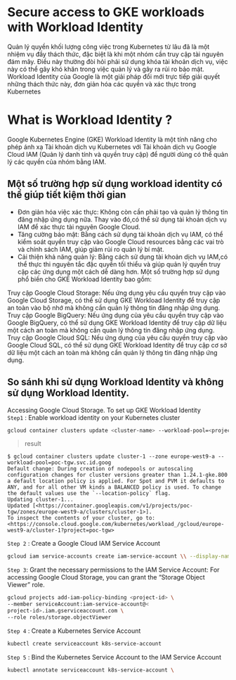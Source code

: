# Secure access to GKE workloads with Workload Identity
Quản lý quyền khối lượng công việc trong Kubernetes từ lâu đã là một nhiệm vụ đầy thách thức, đặc biệt là khi một nhóm cần truy cập tài nguyên đám mây. 
Điều này thường đòi hỏi phải sử dụng khóa tài khoản dịch vụ, việc này có thể gây khó khăn trong việc quản lý và gây ra rủi ro bảo mật. 
Workload Identity của Google là một giải pháp đổi mới trực tiếp giải quyết những thách thức này, đơn giản hóa các quyền và xác thực trong Kubernetes
# What is Workload Identity ?
Google Kubernetes Engine (GKE) Workload Identity là một tính năng cho phép ánh xạ Tài khoản dịch vụ Kubernetes 
với Tài khoản dịch vụ Google Cloud IAM (Quản lý danh tính và quyền truy cập) để người dùng có thể quản lý các quyền của nhóm bằng IAM.
## Một số trường hợp sử dụng workload identity có thể giúp tiết kiệm thời gian
- Đơn giản hóa việc xác thực: Không còn cần phải tạo và quản lý thông tin đăng nhập ứng dụng nữa. Thay vào đó,có thể sử dụng tài khoản dịch vụ IAM để xác thực tài nguyên Google Cloud.
- Tăng cường bảo mật: Bằng cách sử dụng tài khoản dịch vụ IAM, có thể kiểm soát quyền truy cập vào Google Cloud resources bằng các vai trò và chính sách IAM, giúp giảm rủi ro quản lý bí mật.
- Cải thiện khả năng quản lý: Bằng cách sử dụng tài khoản dịch vụ IAM,có thể thực thi nguyên tắc đặc quyền tối thiểu và giúp quản lý quyền truy cập các ứng dụng một cách dễ dàng hơn.
Một số trường hợp sử dụng phổ biến cho GKE Workload Identity bao gồm:  

Truy cập Google Cloud Storage: Nếu ứng dụng  yêu cầu quyền truy cập vào Google Cloud Storage,   có thể sử dụng GKE Workload Identity để truy cập an toàn vào bộ nhớ mà không cần quản lý thông tin đăng nhập ứng dụng.  
Truy cập Google BigQuery: Nếu ứng dụng của   yêu cầu quyền truy cập vào Google BigQuery,   có thể sử dụng GKE Workload Identity để truy cập dữ liệu một cách an toàn mà không cần quản lý thông tin đăng nhập ứng dụng.  
Truy cập Google Cloud SQL: Nếu ứng dụng của   yêu cầu quyền truy cập vào Google Cloud SQL,   có thể sử dụng GKE Workload Identity để truy cập cơ sở dữ liệu một cách an toàn mà không cần quản lý thông tin đăng nhập ứng dụng.  
## So sánh khi sử dụng Workload Identity và không sử dụng Workload Identity.
Accessing Google Cloud Storage. To set up GKE Workload Identity  
`Step1` : Enable workload identity on your Kubernetes cluster  
```bash
gcloud container clusters update <cluster-name> --workload-pool=<project-id>.svc.id.goog
```
> result 
```
$ gcloud container clusters update cluster-1 --zone europe-west9-a --workload-pool=poc-tgw.svc.id.goog
Default change: During creation of nodepools or autoscaling configuration changes for cluster versions greater than 1.24.1-gke.800 a default location policy is applied. For Spot and PVM it defaults to ANY, and for all other VM kinds a BALANCED policy is used. To change the default values use the `--location-policy` flag.
Updating cluster-1...
Updated [<https://container.googleapis.com/v1/projects/poc-tgw/zones/europe-west9-a/clusters/cluster-1>].
To inspect the contents of your cluster, go to: <https://console.cloud.google.com/kubernetes/workload_/gcloud/europe-west9-a/cluster-1?project=poc-tgw>
```
`Step 2` : Create a Google Cloud IAM Service Account  
```bash
gcloud iam service-accounts create iam-service-account \\ --display-name "Service account for my-app"
```
`Step 3`: Grant the necessary permissions to the IAM Service Account: For accessing Google Cloud Storage, you can grant the “Storage Object Viewer” role.  
```bash
gcloud projects add-iam-policy-binding <project-id> \
--member serviceAccount:iam-service-account@<
project-id>.iam.gserviceaccount.com \
--role roles/storage.objectViewer
```
`Step 4` : Create a Kubernetes Service Account  
```bash
kubectl create serviceaccount k8s-service-account
```
`Step 5` : Bind the Kubernetes Service Account to the IAM Service Account  
```bash
kubectl annotate serviceaccount k8s-service-account \
```



